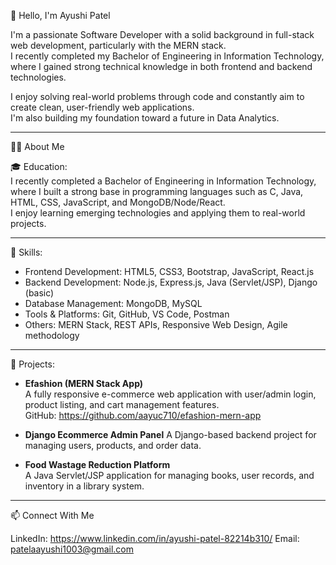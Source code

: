 👋 Hello, I'm Ayushi Patel

I'm a passionate Software Developer with a solid background in full-stack web development, particularly with the MERN stack.  
I recently completed my Bachelor of Engineering in Information Technology, where I gained strong technical knowledge in both frontend and backend technologies.

I enjoy solving real-world problems through code and constantly aim to create clean, user-friendly web applications.  
I'm also building my foundation toward a future in Data Analytics.

---

🧑‍💻 About Me

🎓 Education:  
I recently completed a Bachelor of Engineering in Information Technology, where I built a strong base in programming languages such as C, Java, HTML, CSS, JavaScript, and MongoDB/Node/React.  
I enjoy learning emerging technologies and applying them to real-world projects.

---

🧰 Skills:

- Frontend Development: HTML5, CSS3, Bootstrap, JavaScript, React.js  
- Backend Development: Node.js, Express.js, Java (Servlet/JSP), Django (basic)  
- Database Management: MongoDB, MySQL  
- Tools & Platforms: Git, GitHub, VS Code, Postman  
- Others: MERN Stack, REST APIs, Responsive Web Design, Agile methodology

---

🚀 Projects:

- **Efashion (MERN Stack App)**  
  A fully responsive e-commerce web application with user/admin login, product listing, and cart management features.  
  GitHub: https://github.com/aayuc710/efashion-mern-app

- **Django Ecommerce Admin Panel** 
  A Django-based backend project for managing users, products, and order data.

- **Food Wastage Reduction Platform**  
  A Java Servlet/JSP application for managing books, user records, and inventory in a library system.

---

📫 Connect With Me

LinkedIn: https://www.linkedin.com/in/ayushi-patel-82214b310/ 
Email: patelaayushi1003@gmail.com
